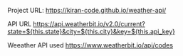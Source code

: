 Project URL: 
https://kiran-code.github.io/weather-api/

API URL
https://api.weatherbit.io/v2.0/current?state=${this.state}&city=${this.city}&key=${this.api_key}

Weeather API used 
https://www.weatherbit.io/api/codes
